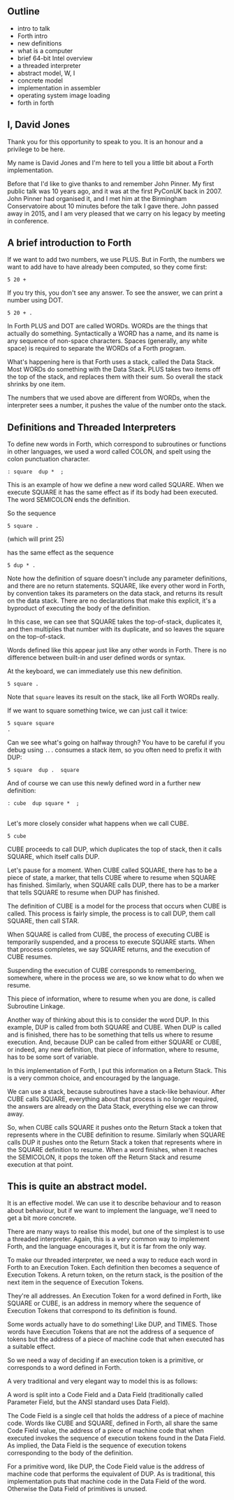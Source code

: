 ## Outline

- intro to talk
- Forth intro
- new definitions
- what is a computer
- brief 64-bit Intel overview
- a threaded interpreter
- abstract model, W, I
- concrete model
- implementation in assembler
- operating system image loading
- forth in forth

## I, David Jones


Thank you for this opportunity to speak to you.
It is an honour and a privilege to be here.

My name is David Jones and I'm here to tell you a little bit
about a Forth implementation.

Before that I'd like to give thanks to
and remember John Pinner.
My first public talk was 10 years ago,
and it was at the first PyConUK back in 2007.
John Pinner had organised it,
and I met him at the Birmingham Conservatoire
about 10 minutes before the talk I gave there.
John passed away in 2015, and
I am very pleased that we carry on his legacy by meeting in
conference.


## A brief introduction to Forth

If we want to add two numbers, we use PLUS.
But in Forth, the numbers we want to add have to have already
been computed, so they come first:

    5 20 +

If you try this, you don't see any answer.
To see the answer, we can print a number using DOT.

    5 20 + .

In Forth PLUS and DOT are called WORDs.
WORDs are the things that actually do something.
Syntactically a WORD has a name,
and its name is any sequence of non-space characters.
Spaces (generally, any white space) is required to separate the
WORDs of a Forth program.

What's happening here is that Forth uses a stack,
called the Data Stack.
Most WORDs do something with the Data Stack.
PLUS takes two items off the top of the stack,
and replaces them with their sum.
So overall the stack shrinks by one item.

The numbers that we used above are different from WORDs,
when the interpreter sees a number,
it pushes the value of the number onto the stack.

## Definitions and Threaded Interpreters

To define new words in Forth,
which correspond to subroutines or functions in other languages,
we used a word called COLON, and spelt using the colon
punctuation character.

    : square  dup *  ;

This is an example of how we define a new word called SQUARE.
When we execute SQUARE it has the same effect as if its body
had been executed.
The word SEMICOLON ends the definition.

So the sequence

    5 square .

(which will print 25)

has the same effect as the sequence

    5 dup * .

Note how the definition of square doesn't include any parameter
definitions, and there are no return statements.
SQUARE, like every other word in Forth, by convention takes its
parameters on the data stack, and returns its result on the data
stack.
There are no declarations that make this explicit,
it's a byproduct of executing the body of the definition.

In this case, we can see that SQUARE takes the top-of-stack,
duplicates it, and then multiplies that number with its
duplicate, and so leaves the square on the top-of-stack.

Words defined like this appear just like any other words in Forth.
There is no difference between built-in and user defined words
or syntax.

At the keyboard, we can immediately use this new definition.

    5 square .

Note that `square` leaves its result on the stack,
like all Forth WORDs really.

If we want to square something twice, we can just call it twice:

    5 square square
    .

Can we see what's going on halfway through?
You have to be careful if you debug using `.`.
. consumes a stack item, so you often need to prefix it with
DUP:

    5 square  dup .  square

And of course we can use this newly defined word in a further
new definition:

    : cube  dup square *  ;

##

Let's more closely consider what happens when we call CUBE.

    5 cube

CUBE proceeds to call DUP, which duplicates the top of stack,
then it calls SQUARE, which itself calls DUP.

Let's pause for a moment.
When CUBE called SQUARE,
there has to be a piece of state, a marker,
that tells CUBE where to resume when SQUARE has finished.
Similarly, when SQUARE calls DUP, there has to be a marker that
tells SQUARE to resume when DUP has finished.

The definition of CUBE is a model for the process that occurs
when CUBE is called.
This process is fairly simple, the process is to call DUP, them
call SQUARE, then call STAR.

When SQUARE is called from CUBE,
the process of executing CUBE is temporarily suspended,
and a process to execute SQUARE starts.
When that process completes, we say SQUARE returns,
and the execution of CUBE resumes.

Suspending the execution of CUBE corresponds to remembering,
somewhere, where in the process we are, so we know what to do
when we resume.

This piece of information, where to resume when you are done,
is called Subroutine Linkage.

Another way of thinking about this is to consider the word DUP.
In this example, DUP is called from both SQUARE and CUBE.
When DUP is called and is finished, there has to be something
that tells us where to resume execution.
And, because DUP can be called from either SQUARE or CUBE,
or indeed, any new definition, that piece of information,
where to resume, has to be some sort of variable.

In this implementation of Forth,
I put this information on a Return Stack.
This is a very common choice, and encouraged by the language.

We can use a stack, because subroutines have a stack-like
behaviour.
After CUBE calls SQUARE, everything about that process is no
longer required, the answers are already on the Data Stack,
everything else we can throw away.

So, when CUBE calls SQUARE it pushes onto the Return Stack
a token that represents where in the CUBE definition to resume.
Similarly when SQUARE calls DUP it pushes onto the Return Stack
a token that represents where in the SQUARE definition to
resume.
When a word finishes, when it reaches the SEMICOLON,
it pops the token off the Return Stack and resume execution at
that point.

## This is quite an abstract model.

It is an effective model.
We can use it to describe behaviour and to reason about behaviour,
but if we want to implement the language, we'll need to get a
bit more concrete.

There are many ways to realise this model, but one of the
simplest is to use a threaded interpreter.
Again, this is a very common way to implement Forth,
and the language encourages it, but it is far from the only way.

To make our threaded interpreter,
we need a way to reduce each word in Forth to an Execution Token.
Each definition then becomes a sequence of Execution Tokens.
A return token, on the return stack, is the position of the next
item in the sequence of Execution Tokens.

They're all addresses.
An Execution Token for a word defined in Forth,
like SQUARE or CUBE, is an address in memory where the sequence
of Execution Tokens that correspond to its definition is found.

Some words actually have to do something! Like DUP, and TIMES.
Those words have Execution Tokens that are not the address of a
sequence of tokens but the address of a piece of machine code
that when executed has a suitable effect.

So we need a way of deciding if an execution token is a
primitive, or corresponds to a word defined in Forth.

A very traditional and very elegant way to model this is as
follows:

A word is split into a Code Field and a Data Field
(traditionally called Parameter Field,
but the ANSI standard uses Data Field).

The Code Field is a single cell that holds the address of a
piece of machine code.
Words like CUBE and SQUARE, defined in Forth,
all share the same Code Field value,
the address of a piece of machine code that when executed
invokes the sequence of execution tokens found in the Data
Field.
As implied, the Data Field is the sequence of execution tokens
corresponding to the body of the definition.

For a primitive word, like DUP,
the Code Field value is the address of machine code that
performs the equivalent of DUP.
As is traditional, this implementation puts that machine code in
the Data Field of the word.
Otherwise the Data Field of primitives is unused.
